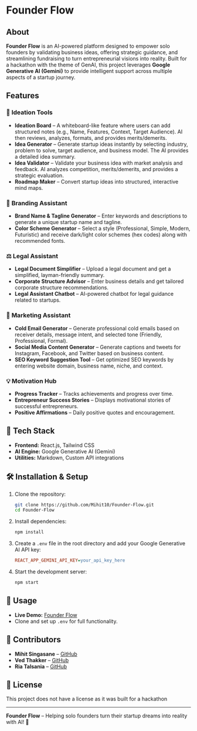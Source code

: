 # Founder Flow

## About

**Founder Flow** is an AI-powered platform designed to empower solo founders by validating business ideas, offering strategic guidance, and streamlining fundraising to turn entrepreneurial visions into reality. Built for a hackathon with the theme of GenAI, this project leverages **Google Generative AI (Gemini)** to provide intelligent support across multiple aspects of a startup journey.

## Features

### 🧠 **Ideation Tools**
- **Ideation Board** – A whiteboard-like feature where users can add structured notes (e.g., Name, Features, Context, Target Audience). AI then reviews, analyzes, formats, and provides merits/demerits.
- **Idea Generator** – Generate startup ideas instantly by selecting industry, problem to solve, target audience, and business model. The AI provides a detailed idea summary.
- **Idea Validator** – Validate your business idea with market analysis and feedback. AI analyzes competition, merits/demerits, and provides a strategic evaluation.
- **Roadmap Maker** – Convert startup ideas into structured, interactive mind maps.

### 🎨 **Branding Assistant**
- **Brand Name & Tagline Generator** – Enter keywords and descriptions to generate a unique startup name and tagline.
- **Color Scheme Generator** – Select a style (Professional, Simple, Modern, Futuristic) and receive dark/light color schemes (hex codes) along with recommended fonts.

### ⚖ **Legal Assistant**
- **Legal Document Simplifier** – Upload a legal document and get a simplified, layman-friendly summary.
- **Corporate Structure Advisor** – Enter business details and get tailored corporate structure recommendations.
- **Legal Assistant Chatbot** – AI-powered chatbot for legal guidance related to startups.

### 📢 **Marketing Assistant**
- **Cold Email Generator** – Generate professional cold emails based on receiver details, message intent, and selected tone (Friendly, Professional, Formal).
- **Social Media Content Generator** – Generate captions and tweets for Instagram, Facebook, and Twitter based on business content.
- **SEO Keyword Suggestion Tool** – Get optimized SEO keywords by entering website domain, business name, niche, and context.

### 💡 **Motivation Hub**
- **Progress Tracker** – Tracks achievements and progress over time.
- **Entrepreneur Success Stories** – Displays motivational stories of successful entrepreneurs.
- **Positive Affirmations** – Daily positive quotes and encouragement.

## 🚀 Tech Stack
- **Frontend:** React.js, Tailwind CSS
- **AI Engine:** Google Generative AI (Gemini)
- **Utilities:** Markdown, Custom API integrations

## 🛠 Installation & Setup

1. Clone the repository:
   ```bash
   git clone https://github.com/Mihit10/Founder-Flow.git
   cd Founder-Flow
   ```
2. Install dependencies:
   ```bash
   npm install
   ```
3. Create a `.env` file in the root directory and add your Google Generative AI API key:
   ```ini
   REACT_APP_GEMINI_API_KEY=your_api_key_here
   ```
4. Start the development server:
   ```bash
   npm start
   ```

## 🔗 Usage
- **Live Demo:** [Founder Flow](https://godfather979.github.io/Founder-Flow/)
- Clone and set up `.env` for full functionality.

## 👥 Contributors
- **Mihit Singasane** – [GitHub](https://github.com/Mihit10)
- **Ved Thakker** – [GitHub](https://github.com/godfather979)
- **Ria Talsania** – [GitHub](https://github.com/05q10)

## 📜 License
This project does not have a license as it was built for a hackathon

---
**Founder Flow** – Helping solo founders turn their startup dreams into reality with AI! 🚀
